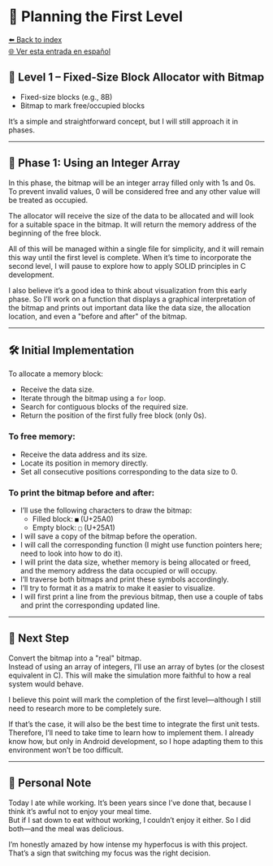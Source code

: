 # 🧱 Planning the First Level

[⬅️ Back to index](../journal_index.md)  
[🌐 Ver esta entrada en español](../../es/entries/2025-07-21_allolab.es.md)

## 🧱 Level 1 – Fixed-Size Block Allocator with Bitmap

- Fixed-size blocks (e.g., 8B)  
- Bitmap to mark free/occupied blocks

It’s a simple and straightforward concept, but I will still approach it in phases.

---

## 🧪 Phase 1: Using an Integer Array

In this phase, the bitmap will be an integer array filled only with 1s and 0s. To prevent invalid values, 0 will be considered free and any other value will be treated as occupied.

The allocator will receive the size of the data to be allocated and will look for a suitable space in the bitmap. It will return the memory address of the beginning of the free block.

All of this will be managed within a single file for simplicity, and it will remain this way until the first level is complete. When it’s time to incorporate the second level, I will pause to explore how to apply SOLID principles in C development.

I also believe it’s a good idea to think about visualization from this early phase. So I’ll work on a function that displays a graphical interpretation of the bitmap and prints out important data like the data size, the allocation location, and even a "before and after" of the bitmap.

---

## 🛠️ Initial Implementation

To allocate a memory block:
- Receive the data size.
- Iterate through the bitmap using a `for` loop.
- Search for contiguous blocks of the required size.
- Return the position of the first fully free block (only 0s).

### To free memory:
- Receive the data address and its size.
- Locate its position in memory directly.
- Set all consecutive positions corresponding to the data size to 0.

### To print the bitmap before and after:
- I’ll use the following characters to draw the bitmap:
  - Filled block: `■` (U+25A0)
  - Empty block: `□` (U+25A1)
- I will save a copy of the bitmap before the operation.
- I will call the corresponding function (I might use function pointers here; need to look into how to do it).
- I will print the data size, whether memory is being allocated or freed, and the memory address the data occupied or will occupy.
- I’ll traverse both bitmaps and print these symbols accordingly.
- I’ll try to format it as a matrix to make it easier to visualize.
- I will first print a line from the previous bitmap, then use a couple of tabs and print the corresponding updated line.

---

## 🔁 Next Step

Convert the bitmap into a "real" bitmap.  
Instead of using an array of integers, I’ll use an array of bytes (or the closest equivalent in C). This will make the simulation more faithful to how a real system would behave.

I believe this point will mark the completion of the first level—although I still need to research more to be completely sure.

If that’s the case, it will also be the best time to integrate the first unit tests. Therefore, I’ll need to take time to learn how to implement them. I already know how, but only in Android development, so I hope adapting them to this environment won’t be too difficult.

---

## 📝 Personal Note

Today I ate while working. It’s been years since I’ve done that, because I think it’s awful not to enjoy your meal time.  
But if I sat down to eat without working, I couldn’t enjoy it either. So I did both—and the meal was delicious.

I’m honestly amazed by how intense my hyperfocus is with this project. That’s a sign that switching my focus was the right decision.

